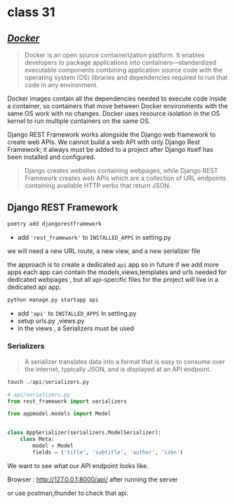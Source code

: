 # class 31

## <ins>*Docker*

> Docker is an open source containerization platform. It enables developers to package applications into containers—standardized executable components combining application source code with the operating system (OS) libraries and dependencies required to run that code in any environment.

 Docker images contain all the dependencies needed to execute code inside a container, so containers that move between Docker environments with the same OS work with no changes. Docker uses resource isolation in the OS kernel to run multiple containers on the same OS.

Django REST Framework works alongside the Django web framework to create web APIs. We cannot build a web API with only Django Rest Framework; it always must be added to a project after Django itself has been installed and configured.

> Django creates websites containing webpages, while Django REST Framework creates web APIs which are a collection of URL endpoints containing available HTTP verbs that return JSON.


## Django REST Framework
```py 
poetry add djangorestframework
```

- add `'rest_framework'` to `INSTALLED_APPS` in setting.py

we will need a new URL route, a new view, and a new serializer file

the approach is to create a dedicated `api` app so in future if we add more apps each app can contain the models,views,templates and urls needed for dedicated webpages , but all api-specific files for the project will live in a dedicated api app. 

```py
python manage.py startapp api
```
- add `'api'` to `INSTALLED_APPS` in setting.py
- setup urls.py ,views.py 
- in the views , a Serializers must be used 

### Serializers

> A serializer translates data into a format that is easy to consume over the internet, typically JSON, and is displayed at an API endpoint.

```py
touch ./api/serializers.py

```
```py
# api/serializers.py
from rest_framework import serializers

from appmodel.models import Model


class AppSerializer(serializers.ModelSerializer):
    class Meta:
        model = Model
        fields = ('title', 'subtitle', 'author', 'isbn')

```

We want to see what our API endpoint looks like.

Browser : http://127.0.0.1:8000/api/ after running the server

or use postman,thunder to check that api.





